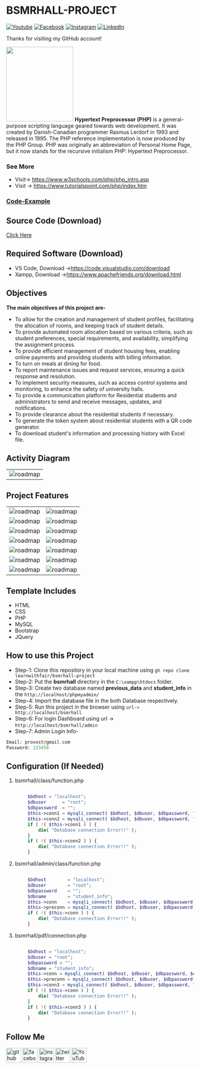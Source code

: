# BSMRHALL-PROJECT

[![Youtube][youtube-shield]][youtube-url]
[![Facebook][facebook-shield]][facebook-url]
[![Instagram][instagram-shield]][instagram-url]
[![LinkedIn][linkedin-shield]][linkedin-url]

Thanks for visiting my GitHub account!

<img src ="https://pngimg.com/uploads/php/php_PNG10.png" height = "200px" width = "180px"/> **Hypertext Preprocessor (PHP)** is a general-purpose scripting language geared towards web development. It was created by Danish-Canadian programmer Rasmus Lerdorf in 1993 and released in 1995. The PHP reference implementation is now produced by the PHP Group. PHP was originally an abbreviation of Personal Home Page, but it now stands for the recursive initialism PHP: Hypertext Preprocessor.

### See More

- Visit-> https://www.w3schools.com/php/php_intro.asp
- Visit -> https://www.tutorialspoint.com/php/index.htm

### [Code-Example](https://github.com/learnwithfair/PHP-Code)

## Source Code (Download)

[Click Here](https://mega.nz/file/BKsXSTJS#xhj0GD_GSpm7Y8XiLdBudG7T12kdC6tvT5I9gVkW5k8)

## Required Software (Download)

- VS Code, Download ->https://code.visualstudio.com/download
- Xampp, Download ->https://www.apachefriends.org/download.html

## Objectives

**The main objectives of this project are-**

- To allow for the creation and management of student profiles, facilitating the allocation
  of rooms, and keeping track of student details.
- To provide automated room allocation based on various criteria, such as student
  preferences, special requirements, and availability, simplifying the assignment process.
- To provide efficient management of student housing fees, enabling online payments
  and providing students with billing information.
- To turn on meals at dining for food.
- To report maintenance issues and request services, ensuring a quick response and
  resolution.
- To implement security measures, such as access control systems and monitoring, to
  enhance the safety of university halls.
- To provide a communication platform for Residential students and administrators to
  send and receive messages, updates, and notifications.
- To provide clearance about the residential students if necessary.
- To generate the token system about residential students with a QR code generator.
- To download student's information and processing history with Excel file.

## Activity Diagram

|                              |
| :--------------------------: |
| ![roadmap](screenshot/1.jpg) |

## Project Features

|                               |                               |
| :---------------------------: | :---------------------------: |
| ![roadmap](screenshot/2.jpg)  | ![roadmap](screenshot/3.jpg)  |
| ![roadmap](screenshot/4.jpg)  | ![roadmap](screenshot/5.jpg)  |
| ![roadmap](screenshot/6.jpg)  | ![roadmap](screenshot/7.jpg)  |
| ![roadmap](screenshot/8.jpg)  | ![roadmap](screenshot/9.jpg)  |
| ![roadmap](screenshot/10.jpg) | ![roadmap](screenshot/11.jpg) |
| ![roadmap](screenshot/12.jpg) | ![roadmap](screenshot/13.jpg) |
| ![roadmap](screenshot/14.jpg) | ![roadmap](screenshot/15.jpg) |

## Template Includes

- HTML
- CSS
- PHP
- MySQL
- Bootstrap
- JQuery

## How to use this Project

- Step-1: Clone this repository in your local machine using `gh repo clone learnwithfair/bsmrhall-project `
- Step-2: Put the **bsmrhall** directory in the `C:\xampp\htdocs` folder.
- Step-3: Create two database named **previous_data** and **student_info** in the `http://localhost/phpmyadmin/ `
- Step-4: Import the database file in the both Database respectively.
- Step-5: Run this project in the browser using `url-> http://localhost/bsmrhall `
- Step-6: For login Dashboard using url -> `http://localhost/bsmrhall/admin `
- Step-7: Admin Login Info-

```php
Email: provost@gmail.com
Password: 123456
```

## Configuration (If Needed)

1. bsmrhall/class/function.php

```php

        $bdhost = "localhost";
        $dbuser      = "root";
        $dbpassword  = "";
        $this->conn1 = mysqli_connect( $bdhost, $dbuser, $dbpassword, "student_info" );
        $this->conn2 = mysqli_connect( $bdhost, $dbuser, $dbpassword, "student_info" );
        if ( !( $this->conn1 ) ) {
            die( "Database connection Error!!" );
        }
        if ( !( $this->conn2 ) ) {
            die( "Database connection Error!!" );
        }

```

2. bsmrhall/admin/class/function.php

```php

        $bdhost        = "localhost";
        $dbuser        = "root";
        $dbpassword    = "";
        $dbname        = "student_info";
        $this->conn    = mysqli_connect( $bdhost, $dbuser, $dbpassword, $dbname );
        $this->preconn = mysqli_connect( $bdhost, $dbuser, $dbpassword, "previous_data" );
        if ( !( $this->conn ) ) {
            die( "Database connection Error!!" );
        }

```

3. bsmrhall/pdf/connection.php

```php

        $bdhost = "localhost";
        $dbuser = "root";
        $dbpassword = "";
        $dbname = "student_info";
        $this->conn = mysqli_connect( $bdhost, $dbuser, $dbpassword, $dbname );
        $this->preconn = mysqli_connect( $bdhost, $dbuser, $dbpassword, "previous_data" );
        $this->conn3 = mysqli_connect( $bdhost, $dbuser, $dbpassword, "student_info" );
        if ( !( $this->conn ) ) {
            die( "Database connection Error!!" );
        }
        if ( !( $this->conn3 ) ) {
            die( "Database connection Error!!" );
        }
```

## Follow Me

[<img src='https://cdn.jsdelivr.net/npm/simple-icons@3.0.1/icons/github.svg' alt='github' height='40'>](https://github.com/learnwithfair) [<img src='https://cdn.jsdelivr.net/npm/simple-icons@3.0.1/icons/facebook.svg' alt='facebook' height='40'>](https://www.facebook.com/learnwithfair/) [<img src='https://cdn.jsdelivr.net/npm/simple-icons@3.0.1/icons/instagram.svg' alt='instagram' height='40'>](https://www.instagram.com/learnwithfair/) [<img src='https://cdn.jsdelivr.net/npm/simple-icons@3.0.1/icons/twitter.svg' alt='twitter' height='40'>](https://www.twiter.com/learnwithfair/) [<img src='https://cdn.jsdelivr.net/npm/simple-icons@3.0.1/icons/youtube.svg' alt='YouTube' height='40'>](https://www.youtube.com/@learnwithfair)

<!-- MARKDOWN LINKS & IMAGES -->

[youtube-shield]: https://img.shields.io/badge/-Youtube-black.svg?style=flat-square&logo=youtube&color=555&logoColor=white
[youtube-url]: https://youtube.com/@learnwithfair
[facebook-shield]: https://img.shields.io/badge/-Facebook-black.svg?style=flat-square&logo=facebook&color=555&logoColor=white
[facebook-url]: https://facebook.com/learnwithfair
[instagram-shield]: https://img.shields.io/badge/-Instagram-black.svg?style=flat-square&logo=instagram&color=555&logoColor=white
[instagram-url]: https://instagram.com/learnwithfair
[linkedin-shield]: https://img.shields.io/badge/-LinkedIn-black.svg?style=flat-square&logo=linkedin&colorB=555
[linkedin-url]: https://linkedin.com/company/learnwithfair
